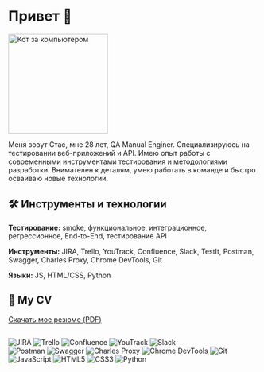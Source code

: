 # Привет 👋 

<img src="https://media1.tenor.com/m/NZqiUoAnAFsAAAAC/cat-computer.gif" alt="Кот за компьютером" width="200" />

Меня зовут Стас, мне 28 лет, QA Manual Enginer. 
Специализируюсь на тестировании веб-приложений и API.
Имею опыт работы с современными инструментами тестирования и методологиями разработки.
Внимателен к деталям, умею работать в команде и быстро осваиваю новые технологии.

## 🛠 Инструменты и технологии

**Тестирование:** smoke, функциональное, интеграционное, регрессионное, End-to-End, тестирование API

**Инструменты:** JIRA, Trello, YouTrack, Confluence, Slack, TestIt, Postman, Swagger, Charles Proxy, Chrome DevTools, Git

**Языки:** JS, HTML/CSS, Python

## 📄 My CV

[Скачать мое резюме (PDF)](ссылка_на_ваш_CV.pdf)

  
## 

![JIRA](https://img.shields.io/badge/-JIRA-0052CC?logo=jira&logoColor=white)
![Trello](https://img.shields.io/badge/-Trello-0079BF?logo=trello&logoColor=white)
![Confluence](https://img.shields.io/badge/-Confluence-172B4D?logo=confluence&logoColor=white)
![YouTrack](https://img.shields.io/badge/-YouTrack-000000?logo=youtrack&logoColor=white)
![Slack](https://img.shields.io/badge/-Slack-4A154B?logo=slack&logoColor=white)  
![Postman](https://img.shields.io/badge/-Postman-FF6C37?logo=postman&logoColor=white)
![Swagger](https://img.shields.io/badge/-Swagger-85EA2D?logo=swagger&logoColor=black)
![Charles Proxy](https://img.shields.io/badge/-Charles_Proxy-4285F4?logo=google-chrome&logoColor=white)
![Chrome DevTools](https://img.shields.io/badge/-Chrome_DevTools-4285F4?logo=google-chrome&logoColor=white)
![Git](https://img.shields.io/badge/-Git-F05032?logo=git&logoColor=white)  
![JavaScript](https://img.shields.io/badge/-JavaScript-F7DF1E?logo=javascript&logoColor=black)
![HTML5](https://img.shields.io/badge/-HTML5-E34F26?logo=html5&logoColor=white)
![CSS3](https://img.shields.io/badge/-CSS3-1572B6?logo=css3&logoColor=white)
![Python](https://img.shields.io/badge/-Python-3776AB?logo=python&logoColor=white)
